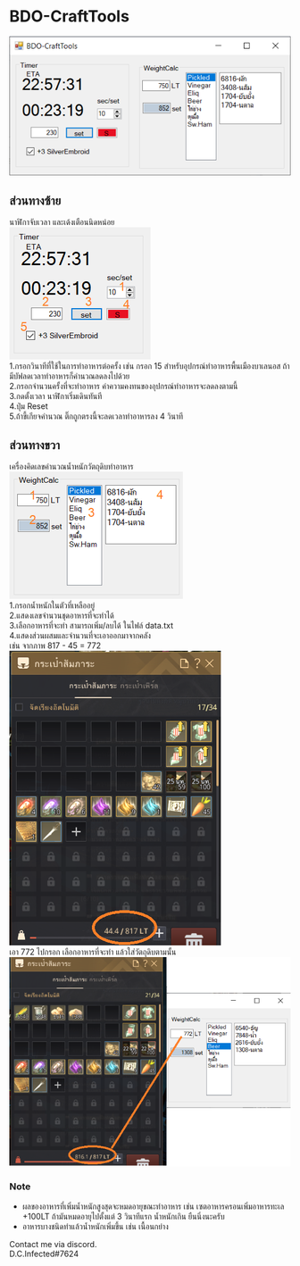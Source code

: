 # BDO-CraftTools

![](./readme_img/full_window.png)

## ส่วนทางซ้าย  
นาฬิกาจับเวลา และเด้งเตือนนิดหน่อย  
![](./readme_img/left_window_withmark.png)  
1.กรอกวินาทีที่ใช้ในการทำอาหารต่อครั้ง  เช่น กรอก 15 สำหรับอุปกรณ์ทำอาหารพื้นเมืองบาเลนอส  ถ้ามีบัฟลดเวลาทำอาหารก็คำนวณลดลงไปด้วย  
2.กรอกจำนวนครั้งที่จะทำอาหาร  ค่าความคงทนของอุปกรณ์ทำอาหารจะลดลงตามนี้  
3.กดตั้งเวลา  นาฬิกาเริ่มเดินทันที  
4.ปุ่ม Reset  
5.ถ้าขี้เกียจคำนวณ  ติ๊กถูกตรงนี้จะลดเวลาทำอาหารลง 4 วินาที  



## ส่วนทางขวา  
เครื่องคิดเลขคำนวณน้ำหนักวัตถุดิบทำอาหาร  
![](./readme_img/right_window_withmark.png)  
1.กรอกน้ำหนักในตัวที่เหลืออยู่  
2.แสดงเลขจำนวนชุดอาหารที่จะทำได้  
3.เลือกอาหารที่จะทำ สามารถเพิ่ม/ลบได้ ในไฟล์ data.txt  
4.แสดงส่วนผสมและจำนวนที่จะเอาออกมาจากคลัง  
เช่น  จากภาพ 817 - 45 = 772  
![](./readme_img/weight_before.png)  
เอา 772 ไปกรอก  เลือกอาหารที่จะทำ  แล้วใส่วัตถุดิบตามนั้น  
![](./readme_img/weight_after.png)  



### Note
- ผลของอาหารที่เพิ่มน้ำหนักสูงสุดจะหมดอายุขณะทำอาหาร เช่น เซตอาหารครอนเพิ่มอาหารทะเล +100LT ถ้ามันหมดอายุไปตั้งแต่ 3 วินาทีแรก  น้ำหนักเกิน  ยืนนิ่งนะครับ
- อาหารบางชนิดทำแล้วน้ำหนักเพิ่มขึ้น  เช่น เนื้อนกย่าง

Contact me via discord.  
D.C.Infected#7624

